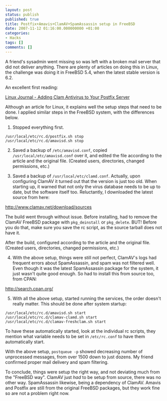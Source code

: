 ```yaml
---
layout: post
status: publish
published: true
title: Postfix+Amavis+ClamAV+SpamAssassin setup in FreeBSD
date: 2007-11-12 01:16:00.000000000 +01:00
categories:
- Hacks
tags: []
comments: []
---
```

A friend's sysadmin went missing so was left with a broken mail server that did not deliver anything. There are plenty of articles on doing this in Linux, the challenge was doing it in FreeBSD 5.4, when the latest stable version is 6.2.

An excellent first reading: 

<a href="http://www.linuxjournal.com/article/7778">Linux Journal - Adding Clam Antivirus to Your Postfix Server</a>

Although an article for Linux, it explains well the setup steps that need to be done. I applied similar steps in the FreeBSD system, with the differences below.

1. Stopped everything first.

```
/usr/local/etc/rc.d/postfix.sh stop
/usr/local/etc/rc.d/amavisd.sh stop
```


2. Saved a backup of `/etc/amavisd.conf`, copied `/usr/local/etc/amavisd.conf` over it, and edited the file according to the article and the original file. (Created users, directories, changed permissions, etc.)

3. Saved a backup of `/usr/local/etc/clamd.conf`. Actually, upon configuring ClamAV it turned out that the version is just too old. When starting up, it warned that not only the virus database needs to be up to date, but the software itself too. Reluctantly, I downloaded the latest source from here: 

<a href="http://www.clamav.net/download/sources">http://www.clamav.net/download/sources</a>

The build went through without issue. Before installing, had to remove the ClamAV FreeBSD package with `pkg_deinstall` or `pkg_delete`. BUT! Before you do that, make sure you save the rc script, as the source tarball does not have it. 

After the build, configured according to the article and the original file. (Created users, directories, changed permissions, etc.)

4. With the above setup, things were still not perfect, ClamAV's logs had frequent errors about SpamAssassin, and spam was not filtered well. Even though it was the latest SpamAssassin package for the system, it just wasn't quite good enough. So had to install this from source too, from CPAN:

<a href="http://search.cpan.org/">http://search.cpan.org/</a>

5. With all the above setup, started running the services, the order doesn't really matter. This should be done after system startup:


```
/usr/local/etc/rc.d/amavisd.sh start
/usr/local/etc/rc.d/clamav-clamd.sh start
/usr/local/etc/rc.d/clamav-freshclam.sh start
```


To have these automatically started, look at the individual rc scripts, they mention what variable needs to be set in `/etc/rc.conf` to have them automatically start. 

With the above setup, `postqueue -p` showed decreasing number of unprocessed messages, from over 1500 down to just dozens. My friend confirmed proper mail delivery and spam filtering. 

To conclude, things were setup the right way, and not deviating much from the "FreeBSD way". ClamAV just *had* to be setup from source, there was no other way. SpamAssassin likewise, being a dependency of ClamAV. Amavis and Postfix are still from the original FreeBSD packages, but they work fine so are not a problem right now.

